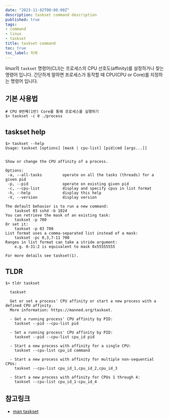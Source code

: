 ```yaml
---
date: "2023-11-02T00:00:00Z"
description: taskset command description
published: true
tags:
- command
- linux
- taskset
title: taskset command
toc: true
toc_label: 차례
---
```


linux의 `taskset` 명령어(CLI)는 프로세스의 CPU 선호도(affinity)를 설정하거나 찾는 명령어 입니다.
간단하게 말하면 프로세스가 동작할 때 CPU(CPU or Core)를 지정하는 명령어 입니다.

## 기본 사용법

```shell
# CPU 0번째(1번) Core를 통해 프로세스를 실행하기
$> taskset -c 0 ./process
```

## taskset help
```shell
$> taskset --help
Usage: taskset [options] [mask | cpu-list] [pid|cmd [args...]]


Show or change the CPU affinity of a process.

Options:
 -a, --all-tasks         operate on all the tasks (threads) for a given pid
 -p, --pid               operate on existing given pid
 -c, --cpu-list          display and specify cpus in list format
 -h, --help              display this help
 -V, --version           display version

The default behavior is to run a new command:
    taskset 03 sshd -b 1024
You can retrieve the mask of an existing task:
    taskset -p 700
Or set it:
    taskset -p 03 700
List format uses a comma-separated list instead of a mask:
    taskset -pc 0,3,7-11 700
Ranges in list format can take a stride argument:
    e.g. 0-31:2 is equivalent to mask 0x55555555

For more details see taskset(1).

```

## TLDR
```shell
$> tldr taskset

  taskset

  Get or set a process' CPU affinity or start a new process with a defined CPU affinity.
  More information: https://manned.org/taskset.

  - Get a running process' CPU affinity by PID:
    taskset --pid --cpu-list pid

  - Set a running process' CPU affinity by PID:
    taskset --pid --cpu-list cpu_id pid

  - Start a new process with affinity for a single CPU:
    taskset --cpu-list cpu_id command

  - Start a new process with affinity for multiple non-sequential CPUs:
    taskset --cpu-list cpu_id_1,cpu_id_2,cpu_id_3

  - Start a new process with affinity for CPUs 1 through 4:
    taskset --cpu-list cpu_id_1-cpu_id_4
```

## 참고링크

* [man taskset][1]

[1]: https://man.archlinux.org/man/taskset.1 "man taskset"
